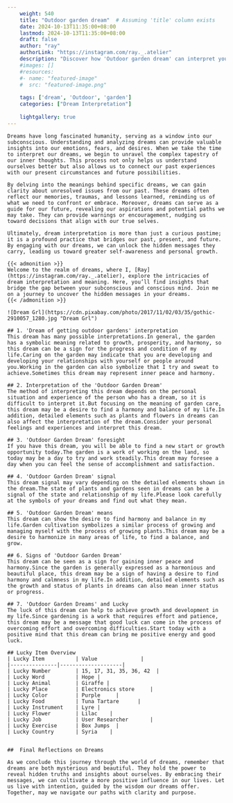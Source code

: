 ```yaml
---
    weight: 540
    title: "Outdoor garden dream"  # Assuming 'title' column exists
    date: 2024-10-13T11:35:00+08:00
    lastmod: 2024-10-13T11:35:00+08:00
    draft: false
    author: "ray"
    authorLink: "https://instagram.com/ray._.atelier"
    description: "Discover how 'Outdoor garden dream' can interpret your future and uncover its significant meanings in your life."
    #images: []
    #resources:
    #- name: "featured-image"
    #  src: "featured-image.png"
    
    tags: ['dream', 'Outdoor', 'garden']
    categories: ["Dream Interpretation"]
    
    lightgallery: true
---
```

    
    Dreams have long fascinated humanity, serving as a window into our subconscious. Understanding and analyzing dreams can provide valuable insights into our emotions, fears, and desires. When we take the time to interpret our dreams, we begin to unravel the complex tapestry of our inner thoughts. This process not only helps us understand ourselves better but also allows us to connect our past experiences with our present circumstances and future possibilities.
    
    By delving into the meanings behind specific dreams, we can gain clarity about unresolved issues from our past. These dreams often reflect our memories, traumas, and lessons learned, reminding us of what we need to confront or embrace. Moreover, dreams can serve as a guide for our future, revealing our aspirations and potential paths we may take. They can provide warnings or encouragement, nudging us toward decisions that align with our true selves.
    
    Ultimately, dream interpretation is more than just a curious pastime; it is a profound practice that bridges our past, present, and future. By engaging with our dreams, we can unlock the hidden messages they carry, leading us toward greater self-awareness and personal growth.
    
    {{< admonition >}}
    Welcome to the realm of dreams, where I, [Ray](https://instagram.com/ray._.atelier), explore the intricacies of dream interpretation and meaning. Here, you’ll find insights that bridge the gap between your subconscious and conscious mind. Join me on a journey to uncover the hidden messages in your dreams.
    {{< /admonition >}}
    
    ![Dream Grl](https://cdn.pixabay.com/photo/2017/11/02/03/35/gothic-2910057_1280.jpg "Dream Grl")
    
    ## 1. 'Dream of getting outdoor gardens' interpretation
    This dream has many possible interpretations.In general, the garden has a symbolic meaning related to growth, prosperity, and harmony, so this dream can be a sign for the progress and condition of my life.Caring on the garden may indicate that you are developing and developing your relationships with yourself or people around you.Working in the garden can also symbolize that I try and sweat to achieve.Sometimes this dream may represent inner peace and harmony.
    
    ## 2. Interpretation of the 'Outdoor Garden Dream'
    The method of interpreting this dream depends on the personal situation and experience of the person who has a dream, so it is difficult to interpret it.But focusing on the meaning of garden care, this dream may be a desire to find a harmony and balance of my life.In addition, detailed elements such as plants and flowers in dreams can also affect the interpretation of the dream.Consider your personal feelings and experiences and interpret this dream.
    
    ## 3. 'Outdoor Garden Dream' foresight
    If you have this dream, you will be able to find a new start or growth opportunity today.The garden is a work of working on the land, so today may be a day to try and work steadily.This dream may foresee a day when you can feel the sense of accomplishment and satisfaction.
    
    ## 4. 'Outdoor Garden Dream' signal
    This dream signal may vary depending on the detailed elements shown in the dream.The state of plants and gardens seen in dreams can be a signal of the state and relationship of my life.Please look carefully at the symbols of your dreams and find out what they mean.
    
    ## 5. 'Outdoor Garden Dream' means
    This dream can show the desire to find harmony and balance in my life.Garden cultivation symbolizes a similar process of growing and managing myself with the process of growing plants.This dream may be a desire to harmonize in many areas of life, to find a balance, and grow.
    
    ## 6. Signs of 'Outdoor Garden Dream'
    This dream can be seen as a sign for gaining inner peace and harmony.Since the garden is generally expressed as a harmonious and beautiful place, this dream may be a sign of having a desire to find harmony and calmness in my life.In addition, detailed elements such as the growth and status of plants in dreams can also mean inner status or progress.
    
    ## 7. 'Outdoor Garden Dreams' and Lucky
    The luck of this dream can help to achieve growth and development in my life.Since gardening is a work that requires effort and patience, this dream may be a message that good luck can come in the process of overcoming effort and overcoming difficulties.Start today with a positive mind that this dream can bring me positive energy and good luck.
    
    ## Lucky Item Overview
    | Lucky Item          | Value              |
    |---------------|--------------------|
    | Lucky Number        | 15, 17, 31, 35, 36, 42  |
    | Lucky Word          | Hope |
    | Lucky Animal        | Giraffe |
    | Lucky Place         | Electronics store     |
    | Lucky Color         | Purple     |
    | Lucky Food          | Tuna Tartare      |
    | Lucky Instrument    | Lyre |
    | Lucky Flower        | Lilac    |
    | Lucky Job           | User Researcher       |
    | Lucky Exercise      | Box Jumps  |
    | Lucky Country       | Syria    |
    
    
    ##  Final Reflections on Dreams
    
    As we conclude this journey through the world of dreams, remember that dreams are both mysterious and beautiful. They hold the power to reveal hidden truths and insights about ourselves. By embracing their messages, we can cultivate a more positive influence in our lives. Let us live with intention, guided by the wisdom our dreams offer. Together, may we navigate our paths with clarity and purpose.
    